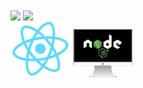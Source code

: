 <div>
<span>
<img align="center" src="https://github-readme-stats-zeta-henna-79.vercel.app/api?username=HHUUYYLLEE&show_icons=true&theme=react&custom_title=Lê%20Bá%20Huy%27s%20Github%20Stats&bg_color=30,0F172A,581C87,0F172A,0F172A,581C87,0F172A,0F172A,0F172A&ring_color=00ff00&include_all_commits=true&icon_color=00ff00&hide_border=true"/>
</span>

<span> 
<img align="center" src="https://github-readme-stats-zeta-henna-79.vercel.app/api/top-langs/?username=HHUUYYLLEE&show_icons=true&theme=react&layout=pie&hide_border=true&custom_title=Programming%20Languages&bg_color=30,0F172A,581C87,0F172A,0F172A,581C87,0F172A,0F172A,581C87,0F172A"/>
</span>
</div>

<div>
  <span> 
    <img style="width:6rem;" src="animate/react.gif"/>
  </span>
  
  <span>
    <img style="width:6rem;" src="animate/node.gif"/>
  </span>
</div>
